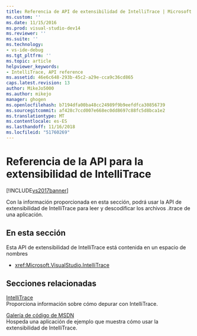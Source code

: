 ```yaml
---
title: Referencia de API de extensibilidad de IntelliTrace | Microsoft Docs
ms.custom: ''
ms.date: 11/15/2016
ms.prod: visual-studio-dev14
ms.reviewer: ''
ms.suite: ''
ms.technology:
- vs-ide-debug
ms.tgt_pltfrm: ''
ms.topic: article
helpviewer_keywords:
- IntelliTrace, API reference
ms.assetid: 46e6c648-293b-45c2-a29e-cca9c36cd865
caps.latest.revision: 13
author: MikeJo5000
ms.author: mikejo
manager: ghogen
ms.openlocfilehash: b7194dfa00ba48cc24989f9b9eefdfca30856739
ms.sourcegitcommit: af428c7ccd007e668ec0dd8697c88fc5d8bca1e2
ms.translationtype: MT
ms.contentlocale: es-ES
ms.lasthandoff: 11/16/2018
ms.locfileid: "51760269"
---
```

# <a name="api-reference-for-intellitrace-extensibility"></a>Referencia de la API para la extensibilidad de IntelliTrace
[!INCLUDE[vs2017banner](../includes/vs2017banner.md)]

Con la información proporcionada en esta sección, podrá usar la API de extensibilidad de IntelliTrace para leer y descodificar los archivos .itrace de una aplicación.  
  
## <a name="in-this-section"></a>En esta sección  
 Esta API de extensibilidad de IntelliTrace está contenida en un espacio de nombres  
  
-   <xref:Microsoft.VisualStudio.IntelliTrace>  
  
## <a name="related-sections"></a>Secciones relacionadas  
 [IntelliTrace](../debugger/intellitrace.md)  
 Proporciona información sobre cómo depurar con IntelliTrace.  
  
 [Galería de código de MSDN](http://go.microsoft.com/fwlink/?LinkId=166091)  
 Hospeda una aplicación de ejemplo que muestra cómo usar la extensibilidad de IntelliTrace.





